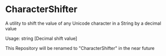 # CharacterShifter
A utility to shift the value of any Unicode character in a String by a decimal value

Usage: string [Decimal shift value]

This Repository will be renamed to "CharacterShifter" in the near future
